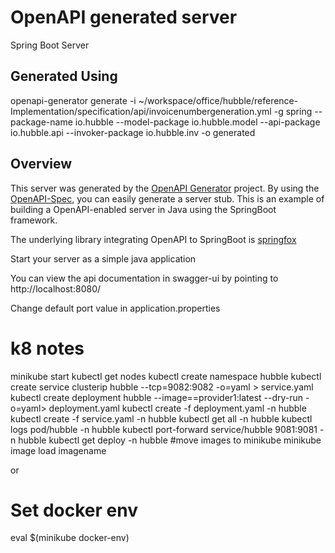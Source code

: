# OpenAPI generated server

Spring Boot Server

## Generated Using 
openapi-generator generate -i ~/workspace/office/hubble/reference-Implementation/specification/api/invoicenumbergeneration.yml -g spring --package-name io.hubble --model-package io.hubble.model --api-package io.hubble.api --invoker-package io.hubble.inv -o generated

## Overview
This server was generated by the [OpenAPI Generator](https://openapi-generator.tech) project.
By using the [OpenAPI-Spec](https://openapis.org), you can easily generate a server stub.
This is an example of building a OpenAPI-enabled server in Java using the SpringBoot framework.

The underlying library integrating OpenAPI to SpringBoot is [springfox](https://github.com/springfox/springfox)

Start your server as a simple java application

You can view the api documentation in swagger-ui by pointing to
http://localhost:8080/

Change default port value in application.properties

# k8 notes
minikube start
kubectl get nodes
kubectl create namespace hubble
kubectl create service clusterip hubble --tcp=9082:9082 -o=yaml > service.yaml
kubectl create deployment hubble --image==provider1:latest --dry-run -o=yaml> deployment.yaml
kubectl create -f deployment.yaml -n hubble
kubectl create -f service.yaml -n hubble
kubectl get all -n hubble
kubectl logs pod/hubble -n hubble
kubectl port-forward service/hubble 9081:9081 -n hubble
kubectl get deploy -n hubble
#move images to minikube
minikube image load imagename

or 
# Set docker env
eval $(minikube docker-env) 
